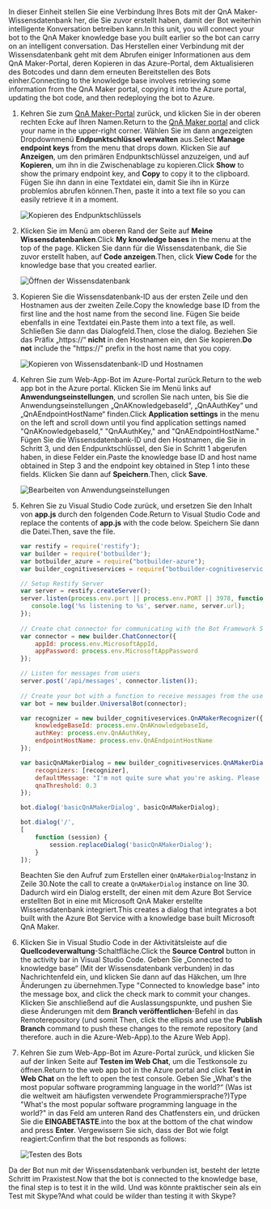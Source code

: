 <span data-ttu-id="ea471-101">In dieser Einheit stellen Sie eine Verbindung Ihres Bots mit der QnA Maker-Wissensdatenbank her, die Sie zuvor erstellt haben, damit der Bot weiterhin intelligente Konversation betreiben kann.</span><span class="sxs-lookup"><span data-stu-id="ea471-101">In this unit, you will connect your bot to the QnA Maker knowledge base you built earlier so the bot can carry on an intelligent conversation.</span></span> <span data-ttu-id="ea471-102">Das Herstellen einer Verbindung mit der Wissensdatenbank geht mit dem Abrufen einiger Informationen aus dem QnA Maker-Portal, deren Kopieren in das Azure-Portal, dem Aktualisieren des Botcodes und dann dem erneuten Bereitstellen des Bots einher.</span><span class="sxs-lookup"><span data-stu-id="ea471-102">Connecting to the knowledge base involves retrieving some information from the QnA Maker portal, copying it into the Azure portal, updating the bot code, and then redeploying the bot to Azure.</span></span>

1. <span data-ttu-id="ea471-103">Kehren Sie zum [QnA Maker-Portal](https://www.qnamaker.ai/) zurück, und klicken Sie in der oberen rechten Ecke auf Ihren Namen.</span><span class="sxs-lookup"><span data-stu-id="ea471-103">Return to the [QnA Maker portal](https://www.qnamaker.ai/) and click your name in the upper-right corner.</span></span> <span data-ttu-id="ea471-104">Wählen Sie im dann angezeigten Dropdownmenü **Endpunktschlüssel verwalten** aus.</span><span class="sxs-lookup"><span data-stu-id="ea471-104">Select **Manage endpoint keys** from the menu that drops down.</span></span> <span data-ttu-id="ea471-105">Klicken Sie auf **Anzeigen**, um den primären Endpunktschlüssel anzuzeigen, und auf **Kopieren**, um ihn in die Zwischenablage zu kopieren.</span><span class="sxs-lookup"><span data-stu-id="ea471-105">Click **Show** to show the primary endpoint key, and **Copy** to copy it to the clipboard.</span></span> <span data-ttu-id="ea471-106">Fügen Sie ihn dann in eine Textdatei ein, damit Sie ihn in Kürze problemlos abrufen können.</span><span class="sxs-lookup"><span data-stu-id="ea471-106">Then, paste it into a text file so you can easily retrieve it in a moment.</span></span>

    ![Kopieren des Endpunktschlüssels](../media-draft/6-copy-primary-key.png)

1. <span data-ttu-id="ea471-108">Klicken Sie im Menü am oberen Rand der Seite auf **Meine Wissensdatenbanken**.</span><span class="sxs-lookup"><span data-stu-id="ea471-108">Click **My knowledge bases** in the menu at the top of the page.</span></span> <span data-ttu-id="ea471-109">Klicken Sie dann für die Wissensdatenbank, die Sie zuvor erstellt haben, auf **Code anzeigen**.</span><span class="sxs-lookup"><span data-stu-id="ea471-109">Then, click **View Code** for the knowledge base that you created earlier.</span></span>

    ![Öffnen der Wissensdatenbank](../media-draft/6-open-knowledge-base.png)

1. <span data-ttu-id="ea471-111">Kopieren Sie die Wissensdatenbank-ID aus der ersten Zeile und den Hostnamen aus der zweiten Zeile.</span><span class="sxs-lookup"><span data-stu-id="ea471-111">Copy the knowledge base ID from the first line and the host name from the second line.</span></span> <span data-ttu-id="ea471-112">Fügen Sie beide ebenfalls in eine Textdatei ein.</span><span class="sxs-lookup"><span data-stu-id="ea471-112">Paste them into a text file, as well.</span></span> <span data-ttu-id="ea471-113">Schließen Sie dann das Dialogfeld.</span><span class="sxs-lookup"><span data-stu-id="ea471-113">Then, close the dialog.</span></span> <span data-ttu-id="ea471-114">Beziehen Sie das Präfix „https://“ **nicht** in den Hostnamen ein, den Sie kopieren.</span><span class="sxs-lookup"><span data-stu-id="ea471-114">**Do not** include the "https://" prefix in the host name that you copy.</span></span>

    ![Kopieren von Wissensdatenbank-ID und Hostnamen](../media-draft/6-copy-endpoint-info.png)  

1. <span data-ttu-id="ea471-116">Kehren Sie zum Web-App-Bot im Azure-Portal zurück.</span><span class="sxs-lookup"><span data-stu-id="ea471-116">Return to the web app bot in the Azure portal.</span></span> <span data-ttu-id="ea471-117">Klicken Sie im Menü links auf **Anwendungseinstellungen**, und scrollen Sie nach unten, bis Sie die Anwendungseinstellungen „QnAKnowledgebaseId“, „QnAAuthKey“ und „QnAEndpointHostName“ finden.</span><span class="sxs-lookup"><span data-stu-id="ea471-117">Click **Application settings** in the menu on the left and scroll down until you find application settings named "QnAKnowledgebaseId," "QnAAuthKey," and "QnAEndpointHostName."</span></span> <span data-ttu-id="ea471-118">Fügen Sie die Wissensdatenbank-ID und den Hostnamen, die Sie in Schritt 3, und den Endpunktschlüssel, den Sie in Schritt 1 abgerufen haben, in diese Felder ein.</span><span class="sxs-lookup"><span data-stu-id="ea471-118">Paste the knowledge base ID and host name obtained in Step 3 and the endpoint key obtained in Step 1 into these fields.</span></span> <span data-ttu-id="ea471-119">Klicken Sie dann auf **Speichern**.</span><span class="sxs-lookup"><span data-stu-id="ea471-119">Then, click **Save**.</span></span>

    ![Bearbeiten von Anwendungseinstellungen](../media-draft/6-enter-app-settings.png)

1. <span data-ttu-id="ea471-121">Kehren Sie zu Visual Studio Code zurück, und ersetzen Sie den Inhalt von **app.js** durch den folgenden Code.</span><span class="sxs-lookup"><span data-stu-id="ea471-121">Return to Visual Studio Code and replace the contents of **app.js** with the code below.</span></span> <span data-ttu-id="ea471-122">Speichern Sie dann die Datei.</span><span class="sxs-lookup"><span data-stu-id="ea471-122">Then, save the file.</span></span>

    ```JavaScript
    var restify = require('restify');
    var builder = require('botbuilder');
    var botbuilder_azure = require("botbuilder-azure");
    var builder_cognitiveservices = require("botbuilder-cognitiveservices");
    
    // Setup Restify Server
    var server = restify.createServer();
    server.listen(process.env.port || process.env.PORT || 3978, function () {
       console.log('%s listening to %s', server.name, server.url); 
    });
      
    // Create chat connector for communicating with the Bot Framework Service
    var connector = new builder.ChatConnector({
        appId: process.env.MicrosoftAppId,
        appPassword: process.env.MicrosoftAppPassword     
    });
    
    // Listen for messages from users 
    server.post('/api/messages', connector.listen());
     
    // Create your bot with a function to receive messages from the user
    var bot = new builder.UniversalBot(connector);
    
    var recognizer = new builder_cognitiveservices.QnAMakerRecognizer({
        knowledgeBaseId: process.env.QnAKnowledgebaseId, 
        authKey: process.env.QnAAuthKey,
        endpointHostName: process.env.QnAEndpointHostName
    });
    
    var basicQnAMakerDialog = new builder_cognitiveservices.QnAMakerDialog({
        recognizers: [recognizer],
        defaultMessage: "I'm not quite sure what you're asking. Please ask your question again.",
        qnaThreshold: 0.3
    });
    
    bot.dialog('basicQnAMakerDialog', basicQnAMakerDialog);
    
    bot.dialog('/',
    [
        function (session) {
            session.replaceDialog('basicQnAMakerDialog');
        }
    ]);
    ```

    <span data-ttu-id="ea471-123">Beachten Sie den Aufruf zum Erstellen einer `QnAMakerDialog`-Instanz in Zeile 30.</span><span class="sxs-lookup"><span data-stu-id="ea471-123">Note the call to create a `QnAMakerDialog` instance on line 30.</span></span> <span data-ttu-id="ea471-124">Dadurch wird ein Dialog erstellt, der einen mit dem Azure Bot Service erstellten Bot in eine mit Microsoft QnA Maker erstellte Wissensdatenbank integriert.</span><span class="sxs-lookup"><span data-stu-id="ea471-124">This creates a dialog that integrates a bot built with the Azure Bot Service with a knowledge base built Microsoft QnA Maker.</span></span>
 
1. <span data-ttu-id="ea471-125">Klicken Sie in Visual Studio Code in der Aktivitätsleiste auf die **Quellcodeverwaltung**-Schaltfläche.</span><span class="sxs-lookup"><span data-stu-id="ea471-125">Click the **Source Control** button in the activity bar in Visual Studio Code.</span></span> <span data-ttu-id="ea471-126">Geben Sie „Connected to knowledge base“ (Mit der Wissensdatenbank verbunden) in das Nachrichtenfeld ein, und klicken Sie dann auf das Häkchen, um Ihre Änderungen zu übernehmen.</span><span class="sxs-lookup"><span data-stu-id="ea471-126">Type "Connected to knowledge base" into the message box, and click the check mark to commit your changes.</span></span> <span data-ttu-id="ea471-127">Klicken Sie anschließend auf die Auslassungspunkte, und pushen Sie diese Änderungen mit dem **Branch veröffentlichen**-Befehl in das Remoterepository (und somit </span><span class="sxs-lookup"><span data-stu-id="ea471-127">Then, click the ellipsis and use the **Publish Branch** command to push these changes to the remote repository (and therefore.</span></span> <span data-ttu-id="ea471-128">auch in die Azure-Web-App).</span><span class="sxs-lookup"><span data-stu-id="ea471-128">to the Azure Web App).</span></span>

1. <span data-ttu-id="ea471-129">Kehren Sie zum Web-App-Bot im Azure-Portal zurück, und klicken Sie auf der linken Seite auf **Testen im Web Chat**, um die Testkonsole zu öffnen.</span><span class="sxs-lookup"><span data-stu-id="ea471-129">Return to the web app bot in the Azure portal and click **Test in Web Chat** on the left to open the test console.</span></span> <span data-ttu-id="ea471-130">Geben Sie „What's the most popular software programming language in the world?“ (Was ist die weltweit am häufigsten verwendete Programmiersprache?)</span><span class="sxs-lookup"><span data-stu-id="ea471-130">Type "What's the most popular software programming language in the world?"</span></span> <span data-ttu-id="ea471-131">in das Feld am unteren Rand des Chatfensters ein, und drücken Sie die **EINGABETASTE**.</span><span class="sxs-lookup"><span data-stu-id="ea471-131">into the box at the bottom of the chat window and press **Enter**.</span></span> <span data-ttu-id="ea471-132">Vergewissern Sie sich, dass der Bot wie folgt reagiert:</span><span class="sxs-lookup"><span data-stu-id="ea471-132">Confirm that the bot responds as follows:</span></span>

    ![Testen des Bots](../media-draft/6-portal-testing-chat.png)

<span data-ttu-id="ea471-134">Da der Bot nun mit der Wissensdatenbank verbunden ist, besteht der letzte Schritt im Praxistest.</span><span class="sxs-lookup"><span data-stu-id="ea471-134">Now that the bot is connected to the knowledge base, the final step is to test it in the wild.</span></span> <span data-ttu-id="ea471-135">Und was könnte praktischer sein als ein Test mit Skype?</span><span class="sxs-lookup"><span data-stu-id="ea471-135">And what could be wilder than testing it with Skype?</span></span>